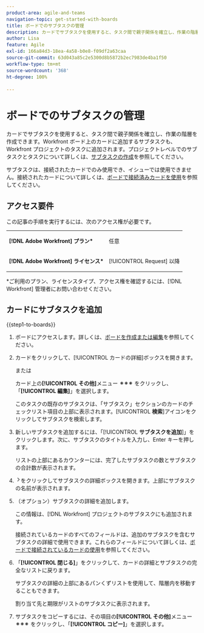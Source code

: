 ```yaml
---
product-area: agile-and-teams
navigation-topic: get-started-with-boards
title: ボードでのサブタスクの管理
description: カードでサブタスクを使用すると、タスク間で親子関係を確立し、作業の階層を作成できます。
author: Lisa
feature: Agile
exl-id: 166a84d3-18ea-4a58-b0e8-f09df2a63caa
source-git-commit: 63d043a85c2e5300d8b5872b2ec7983de4ba1f50
workflow-type: tm+mt
source-wordcount: '368'
ht-degree: 100%

---
```


# ボードでのサブタスクの管理

カードでサブタスクを使用すると、タスク間で親子関係を確立し、作業の階層を作成できます。Workfront ボード上のカードに追加するサブタスクも、Workfront プロジェクトのタスクに追加されます。プロジェクトレベルでのサブタスクとタスクについて詳しくは、[サブタスクの作成](/help/quicksilver/manage-work/tasks/create-tasks/create-subtasks.md)を参照してください。

サブタスクは、接続されたカードでのみ使用でき、イシューでは使用できません。接続されたカードについて詳しくは、[ボードで接続済みカードを使用](/help/quicksilver/agile/get-started-with-boards/connected-cards.md)を参照してください。

## アクセス要件

この記事の手順を実行するには、次のアクセス権が必要です。

<table style="table-layout:auto"> 
 <col> 
 </col> 
 <col> 
 </col> 
 <tbody> 
  <tr> 
   <td role="rowheader"><strong>[!DNL Adobe Workfront] プラン*</strong></td> 
   <td> <p>任意</p> </td> 
  </tr> 
  <tr> 
   <td role="rowheader"><strong>[!DNL Adobe Workfront] ライセンス*</strong></td> 
   <td> <p>[!UICONTROL Request] 以降</p> </td> 
  </tr> 
 </tbody> 
</table>

&#42;ご利用のプラン、ライセンスタイプ、アクセス権を確認するには、[!DNL Workfront] 管理者にお問い合わせください。

## カードにサブタスクを追加

{{step1-to-boards}}

1. ボードにアクセスします。詳しくは、[ボードを作成または編集](../../agile/get-started-with-boards/create-edit-board.md)を参照してください。
1. カードをクリックして、[!UICONTROL カードの詳細]ボックスを開きます。

   または

   カード上の&#x200B;**[!UICONTROL その他]**&#x200B;メニュー ![その他メニュー](assets/more-icon-spectrum.png) をクリックし、「**[!UICONTROL 編集]**」を選択します。

   このタスクの既存のサブタスクは、「サブタスク」セクションのカードのチェックリスト項目の上部に表示されます。[!UICONTROL **検索**]&#x200B;アイコンをクリックしてサブタスクを検索します。

1. 新しいサブタスクを追加するには、「[!UICONTROL **サブタスクを追加**]」をクリックします。次に、サブタスクのタイトルを入力し、Enter キーを押します。

   リストの上部にあるカウンターには、完了したサブタスクの数とサブタスクの合計数が表示されます。

1. ![詳細アイコン](assets/checklist-chevron.png)をクリックしてサブタスクの詳細ボックスを開きます。上部にサブタスクの名前が表示されます。
1. （オプション）サブタスクの詳細を追加します。

   この情報は、[!DNL Workfront] プロジェクトのサブタスクにも追加されます。

   接続されているカードのすべてのフィールドは、追加のサブタスクを含むサブタスクの詳細で使用できます。これらのフィールドについて詳しくは、[ボードで接続されているカードの使用](/help/quicksilver/agile/get-started-with-boards/connected-cards.md)を参照してください。

1. 「**[!UICONTROL 閉じる]**」をクリックして、カードの詳細とサブタスクの完全なリストに戻ります。

   サブタスクの詳細の上部にあるパンくずリストを使用して、階層内を移動することもできます。

   割り当て先と期限がリストのサブタスクに表示されます。

1. サブタスクをコピーするには、その項目の&#x200B;**[!UICONTROL その他]**&#x200B;メニュー ![その他メニュー](assets/more-icon-spectrum.png) をクリックし、「**[!UICONTROL コピー]**」を選択します。
